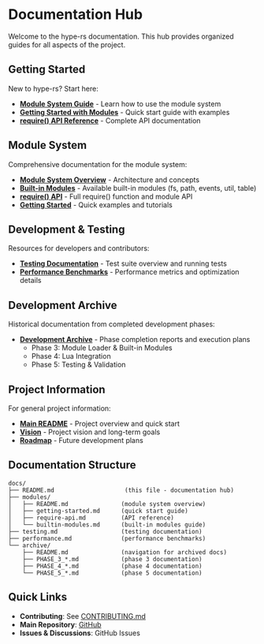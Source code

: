 # Documentation Hub

Welcome to the hype-rs documentation. This hub provides organized guides for all aspects of the project.

## Getting Started

New to hype-rs? Start here:

- **[Module System Guide](./modules/README.md)** - Learn how to use the module system
- **[Getting Started with Modules](./modules/getting-started.md)** - Quick start guide with examples
- **[require() API Reference](./modules/require-api.md)** - Complete API documentation

## Module System

Comprehensive documentation for the module system:

- **[Module System Overview](./modules/README.md)** - Architecture and concepts
- **[Built-in Modules](./modules/builtin-modules.md)** - Available built-in modules (fs, path, events, util, table)
- **[require() API](./modules/require-api.md)** - Full require() function and module API
- **[Getting Started](./modules/getting-started.md)** - Quick examples and tutorials

## Development & Testing

Resources for developers and contributors:

- **[Testing Documentation](./testing.md)** - Test suite overview and running tests
- **[Performance Benchmarks](./performance.md)** - Performance metrics and optimization details

## Development Archive

Historical documentation from completed development phases:

- **[Development Archive](./archive/README.md)** - Phase completion reports and execution plans
  - Phase 3: Module Loader & Built-in Modules
  - Phase 4: Lua Integration
  - Phase 5: Testing & Validation

## Project Information

For general project information:

- **[Main README](../README.md)** - Project overview and quick start
- **[Vision](../VISION.md)** - Project vision and long-term goals
- **[Roadmap](../ROADMAP.md)** - Future development plans

## Documentation Structure

```
docs/
├── README.md                    (this file - documentation hub)
├── modules/
│   ├── README.md               (module system overview)
│   ├── getting-started.md      (quick start guide)
│   ├── require-api.md          (API reference)
│   └── builtin-modules.md      (built-in modules guide)
├── testing.md                  (testing documentation)
├── performance.md              (performance benchmarks)
└── archive/
    ├── README.md               (navigation for archived docs)
    ├── PHASE_3_*.md            (phase 3 documentation)
    ├── PHASE_4_*.md            (phase 4 documentation)
    └── PHASE_5_*.md            (phase 5 documentation)
```

## Quick Links

- **Contributing**: See [CONTRIBUTING.md](../.github/CONTRIBUTING.md)
- **Main Repository**: [GitHub](https://github.com/sst/hype-rs)
- **Issues & Discussions**: GitHub Issues
